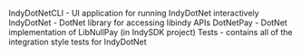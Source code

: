 ﻿IndyDotNetCLI - UI application for running IndyDotNet interactively
IndyDotNet - DotNet library for accessing libindy APIs
DotNetPay - DotNet implementation of LibNullPay (in IndySDK project)
Tests - contains all of the integration style tests for IndyDotNet
